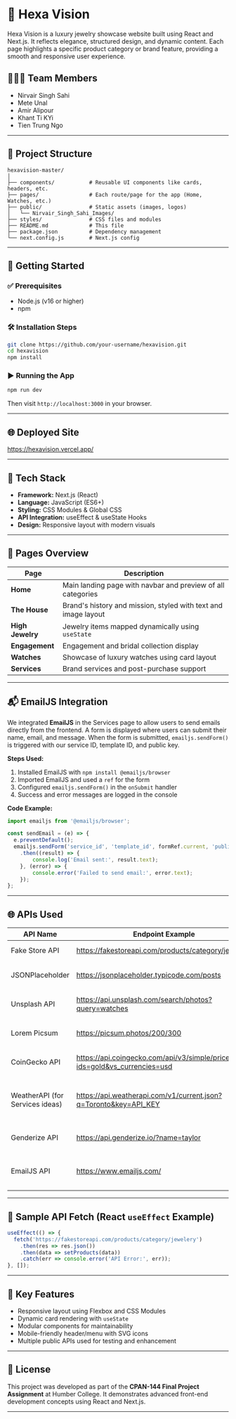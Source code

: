 # 💎 Hexa Vision

Hexa Vision is a luxury jewelry showcase website built using React and Next.js. It reflects elegance, structured design, and dynamic content. Each page highlights a specific product category or brand feature, providing a smooth and responsive user experience. 
## 👨‍👩‍👦 Team Members

- Nirvair Singh Sahi  
- Mete Unal  
- Amir Alipour  
- Khant Ti KYi  
- Tien Trung Ngo

---

## 📁 Project Structure

```
hexavision-master/
│
├── components/           # Reusable UI components like cards, headers, etc.
├── pages/                # Each route/page for the app (Home, Watches, etc.)
├── public/               # Static assets (images, logos)
│   └── Nirvair_Singh_Sahi_Images/
├── styles/               # CSS files and modules
├── README.md             # This file
├── package.json          # Dependency management
└── next.config.js        # Next.js config
```

---

## 🚀 Getting Started

### ✅ Prerequisites
- Node.js (v16 or higher)
- npm

### 🛠️ Installation Steps
```bash
git clone https://github.com/your-username/hexavision.git
cd hexavision
npm install
```

### ▶️ Running the App
```bash
npm run dev
```

Then visit `http://localhost:3000` in your browser.

---

## 🌐 Deployed Site

https://hexavision.vercel.app/

---

## 🧰 Tech Stack

- **Framework:** Next.js (React)
- **Language:** JavaScript (ES6+)
- **Styling:** CSS Modules & Global CSS
- **API Integration:** useEffect & useState Hooks
- **Design:** Responsive layout with modern visuals

---

## 📄 Pages Overview

| Page              | Description                                                                 |
|------------------|-----------------------------------------------------------------------------|
| **Home**          | Main landing page with navbar and preview of all categories                |
| **The House**     | Brand's history and mission, styled with text and image layout             |
| **High Jewelry**  | Jewelry items mapped dynamically using `useState`                          |
| **Engagement**    | Engagement and bridal collection display                                   |
| **Watches**       | Showcase of luxury watches using card layout                               |
| **Services**      | Brand services and post-purchase support                                   |

---

## 📬 EmailJS Integration

We integrated **EmailJS** in the Services page to allow users to send emails directly from the frontend. A form is displayed where users can submit their name, email, and message. When the form is submitted, `emailjs.sendForm()` is triggered with our service ID, template ID, and public key.

**Steps Used:**
1. Installed EmailJS with `npm install @emailjs/browser`
2. Imported EmailJS and used a `ref` for the form
3. Configured `emailjs.sendForm()` in the `onSubmit` handler
4. Success and error messages are logged in the console

**Code Example:**
```js
import emailjs from '@emailjs/browser';

const sendEmail = (e) => {
  e.preventDefault();
  emailjs.sendForm('service_id', 'template_id', formRef.current, 'public_key')
    .then((result) => {
        console.log('Email sent:', result.text);
    }, (error) => {
        console.error('Failed to send email:', error.text);
    });
};
```

---

## 🌐 APIs Used

| API Name                         | Endpoint Example                                                    | Purpose                                           |
|----------------------------------|----------------------------------------------------------------------|---------------------------------------------------|
| Fake Store API                   | https://fakestoreapi.com/products/category/jewelery                 | Fetch sample jewelry data                        |
| JSONPlaceholder                  | https://jsonplaceholder.typicode.com/posts                          | Dummy blog/review content                        |
| Unsplash API                     | https://api.unsplash.com/search/photos?query=watches                | Fetch royalty-free watch images                 |
| Lorem Picsum                     | https://picsum.photos/200/300                                       | Placeholder/filler images for layout             |
| CoinGecko API                    | https://api.coingecko.com/api/v3/simple/price?ids=gold&vs_currencies=usd | Simulate dynamic gold price display             |
| WeatherAPI (for Services ideas) | https://api.weatherapi.com/v1/current.json?q=Toronto&key=API_KEY    | Hypothetical use: Display weather-dependent services |
| Genderize API                    | https://api.genderize.io/?name=taylor                               | Hypothetical use in personalization              |
| EmailJS API                      | https://www.emailjs.com/                                            | Send emails directly from frontend contact forms |

---

## 🔄 Sample API Fetch (React `useEffect` Example)

```js
useEffect(() => {
  fetch('https://fakestoreapi.com/products/category/jewelery')
    .then(res => res.json())
    .then(data => setProducts(data))
    .catch(err => console.error('API Error:', err));
}, []);
```

---


## 📌 Key Features

- Responsive layout using Flexbox and CSS Modules
- Dynamic card rendering with `useState`
- Modular components for maintainability
- Mobile-friendly header/menu with SVG icons
- Multiple public APIs used for testing and enhancement

---

## 🔐 License

This project was developed as part of the **CPAN-144 Final Project Assignment** at Humber College. It demonstrates advanced front-end development concepts using React and Next.js.

---



